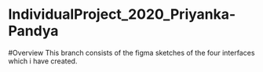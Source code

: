 # IndividualProject_2020_Priyanka-Pandya

#Overview 
This branch consists of the figma sketches of the four interfaces which i have created. 

